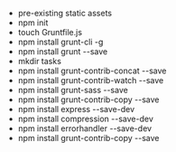 - pre-existing static assets
- npm init
- touch Gruntfile.js
- npm install grunt-cli -g
- npm install grunt --save
- mkdir tasks
- npm install grunt-contrib-concat --save
- npm install grunt-contrib-watch --save
- npm install grunt-sass --save
- npm install grunt-contrib-copy --save
- npm install express --save-dev
- npm install compression --save-dev
- npm install errorhandler --save-dev
- npm install grunt-contrib-copy --save
